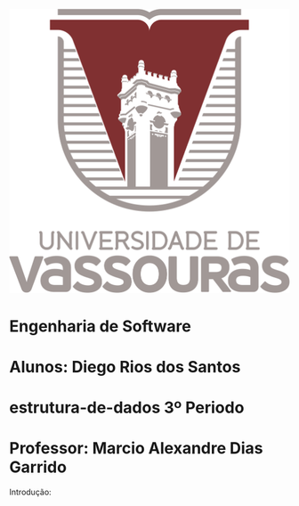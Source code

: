 ![alt text](https://github.com/DiegoWebwork/estrutura-de-dados/blob/main/universidade%20de%20vassouras%20Vertical.png)

# Engenharia de Software
# Alunos: Diego Rios dos Santos
# estrutura-de-dados 3º Periodo
# Professor: Marcio Alexandre Dias Garrido

Introdução:
